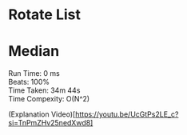 Rotate List
=========
# Median
Run Time: 0 ms              
Beats: 100%      
Time Taken: 34m 44s    
Time Compexity: O(N^2)   

(Explanation Video)[https://youtu.be/UcGtPs2LE_c?si=TnPmZHv25nedXwd8]

